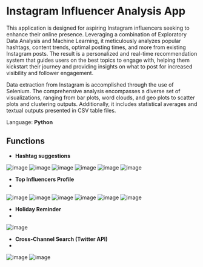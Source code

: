 # Instagram Influencer Analysis App

This application is designed for aspiring Instagram influencers seeking to enhance their online presence. Leveraging a combination of Exploratory Data Analysis and Machine Learning, it meticulously analyzes popular hashtags, content trends, optimal posting times, and more from existing Instagram posts. The result is a personalized and real-time recommendation system that guides users on the best topics to engage with, helping them kickstart their journey and providing insights on what to post for increased visibility and follower engagement.

Data extraction from Instagram is accomplished through the use of Selenium. The comprehensive analysis encompasses a diverse set of visualizations, ranging from bar plots, word clouds, and geo plots to scatter plots and clustering outputs. Additionally, it includes statistical averages and textual outputs presented in CSV table files.

Language: **Python**

## Functions

- **Hashtag suggestions**

![image](https://github.com/luckyyyyysjtu/Instagram_Influencer_Analysis_App/assets/144955844/50cc93b0-9e86-4915-9eb1-14dc9d4c889d)
![image](https://github.com/luckyyyyysjtu/Instagram_Influencer_Analysis_App/assets/144955844/effa3b12-ce9a-4ce6-8ccc-bea3eeba6a39)
![image](https://github.com/luckyyyyysjtu/Instagram_Influencer_Analysis_App/assets/144955844/cac68c0b-403d-4067-aabc-02ae1f15d640)
![image](https://github.com/luckyyyyysjtu/Instagram_Influencer_Analysis_App/assets/144955844/58dcfa57-fc44-4524-9a97-38f4cd123deb)
![image](https://github.com/luckyyyyysjtu/Instagram_Influencer_Analysis_App/assets/144955844/0c470a81-093d-433b-a8c9-594bdeba99c8)
![image](https://github.com/luckyyyyysjtu/Instagram_Influencer_Analysis_App/assets/144955844/2be4cb27-41c0-430a-80bb-fa9e086d2aa7)

- **Top Influencers Profile**
- 
![image](https://github.com/luckyyyyysjtu/Instagram_Influencer_Analysis_App/assets/144955844/a70d1b91-a8e8-4bf7-8cfc-b8761595b3aa)
![image](https://github.com/luckyyyyysjtu/Instagram_Influencer_Analysis_App/assets/144955844/24f6f9bf-b105-41a1-8e4b-324b9526e859)
![image](https://github.com/luckyyyyysjtu/Instagram_Influencer_Analysis_App/assets/144955844/3fa4603e-dc2d-4535-94bd-edb1333ea64a)
![image](https://github.com/luckyyyyysjtu/Instagram_Influencer_Analysis_App/assets/144955844/bafe6a08-a602-4cdc-aaec-4a74323d0ca8)
![image](https://github.com/luckyyyyysjtu/Instagram_Influencer_Analysis_App/assets/144955844/68486ab7-e1fd-40cc-b104-ed3027bbdc8d)
![image](https://github.com/luckyyyyysjtu/Instagram_Influencer_Analysis_App/assets/144955844/acbeb78a-2005-4703-be90-2ac7731e3988)

- **Holiday Reminder**
- 
![image](https://github.com/luckyyyyysjtu/Instagram_Influencer_Analysis_App/assets/144955844/1d74a72d-18a2-439b-8b53-6a5effcb2845)

- **Cross-Channel Search (Twitter API)**
- 
![image](https://github.com/luckyyyyysjtu/Instagram_Influencer_Analysis_App/assets/144955844/6f2fb7cf-5540-42c9-a415-eab105a1f5ca)
![image](https://github.com/luckyyyyysjtu/Instagram_Influencer_Analysis_App/assets/144955844/a85a508a-2b3a-456d-8411-264af1b90ab6)
